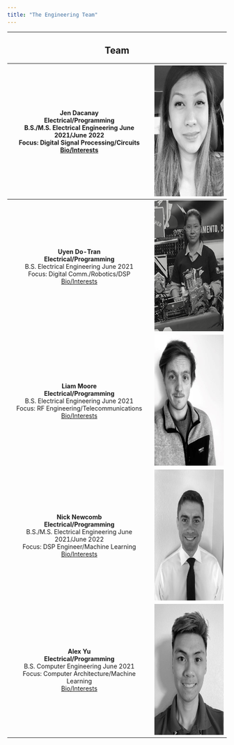```yaml
---
title: "The Engineering Team"
---
```

___
<div align="center"><H2> Team </H2></div>

|**Jen Dacanay** <br/> **Electrical/Programming** <br/> B.S./M.S. Electrical Engineering June 2021/June 2022 <br/> Focus: Digital Signal Processing/Circuits <br/> [Bio/Interests](Jen.md)<br/> | <img src="images/JenBioPic.png" width= "250" height ="300" /> |
|:---------------------------------------------------------:|:---------------------------------------------------:|
|**Uyen Do-Tran** <br/> **Electrical/Programming** <br/> B.S. Electrical Engineering June 2021 <br/> Focus: Digital Comm./Robotics/DSP <br/> [Bio/Interests](Uyen.md)<br/> | <img src="images/UyenBioPic.png" width= "250" height ="300" /> | 
|**Liam Moore** <br/> **Electrical/Programming** <br/> B.S. Electrical Engineering June 2021<br/> Focus: RF Engineering/Telecommunications <br/> [Bio/Interests](Liam.md)<br/> | <img src="images/LiamBioPic.jpeg" width= "250" height ="300" /> | 
|**Nick Newcomb** <br/> **Electrical/Programming** <br/> B.S./M.S. Electrical Engineering June 2021/June 2022 <br/> Focus: DSP Engineer/Machine Learning <br/> [Bio/Interests](Nick.md)<br/> | <img src="images/NickBioPic.jpg" width= "250" height ="300" /> | 
|**Alex Yu** <br/> **Electrical/Programming** <br/> B.S. Computer Engineering June 2021<br/> Focus: Computer Architecture/Machine Learning <br/> [Bio/Interests](Alex.md)<br/> |  <img src="images/AlexBioPic.jpg" width= "250" height ="300" /> |

 
  <!--  
|**Jen Dacanay** <br/> **Electrical/Programming** <br/> B.S./M.S. Electrical Engineering June 2021/June 2022 <br/> Focus: Digital Signal Processing/Circuits <br/> [Bio/Interests](Jen.md)<br/> |![](images/images/JenBioPic.png) |
|:---------------------------------------------------------:|:---------------------------------------------------:|
|**Uyen Do-Tran** <br/> **Electrical/Programming** <br/> B.S. Electrical Engineering June 2021 <br/> Focus: Digital Comm./Robotics/DSP <br/> [Bio/Interests](Uyen.md)<br/> |![](images/UyenBioPic.png)| 
|**Liam Moore** <br/> **Electrical/Programming** <br/> B.S. Electrical Engineering June 2021<br/> Focus: RF Engineering/Telecommunications <br/> [Bio/Interests](Liam.md)<br/> | <img src="images/LiamBioPic.jpeg" width= "250" height ="300" /> | 
|**Nick Newcomb** <br/> **Electrical/Programming** <br/> B.S./M.S. Electrical Engineering June 2021/June 2022 <br/> Focus: DSP Engineer/Machine Learning <br/> [Bio/Interests](Nick.md)<br/> | ![](="images/NickBioPic.jpg) | 
|**Alex Yu** <br/> **Electrical/Programming** <br/> B.S. Computer Engineering June 2021<br/> Focus: Computer Architecture/Machine Learning <br/> [Bio/Interests](Alex.md)<br/> | ![](images/="images/AlexBioPic.jpg.jpg)|
-->
